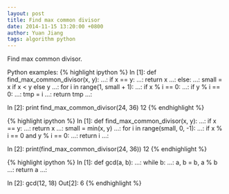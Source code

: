 ```yaml
---
layout: post
title: Find max common divisor
date: 2014-11-15 13:20:00 +0800
author: Yuan Jiang
tags: algorithm python
---
```


Find max common divisor.

Python examples:
{% highlight ipython %}
In [1]: def find_max_common_divisor(x, y):
   ...:     if x == y:
   ...:         return x
   ...:     else:
   ...:         small = x if x < y else y
   ...:         for i in range(1, small + 1):
   ...:             if x % i == 0:
   ...:                 if y % i == 0:
   ...:                     tmp = i
   ...:         return tmp
   ...:     

In [2]: print find_max_common_divisor(24, 36)
12
{% endhighlight %}

{% highlight ipython %}
In [1]: def find_max_common_divisor(x, y):
   ...:     if x == y:
   ...:         return x
   ...:     small = min(x, y)
   ...:     for i in range(small, 0, -1):
   ...:        if x % i == 0 and y % i == 0:
   ...:            return i
   ...:

In [2]: print(find_max_common_divisor(24, 36))
12
{% endhighlight %}

{% highlight ipython %}
In [1]: def gcd(a, b):
   ...:     while b:
   ...:         a, b = b, a % b
   ...:     return a
   ...:

In [2]: gcd(12, 18)
Out[2]: 6
{% endhighlight %}

